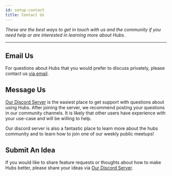 ```yaml
---
id: setup-contact
title: Contact Us
---
```


_These are the best ways to get in touch with us and the community if you need help or are interested in learning more about Hubs._

---

## Email Us

For questions about Hubs that you would prefer to discuss privately, please contact us [via email](mailto:info@hubsfoundation.org).

## Message Us

[Our Discord Server](https://discord.gg/hubs-498741086295031808) is the easiest place to get support with questions about using Hubs. After joining the server, we recommend posting your questions in our community channels. It is likely that other users have experience with your use-case and will be willing to help.

Our discord server is also a fantastic place to learn more about the hubs community and to learn how to join one of our weekly public meetups!

## Submit An Idea

If you would like to share feature requests or thoughts about how to make Hubs better, please share your ideas via [Our Discord Server](https://discord.gg/hubs-498741086295031808).
